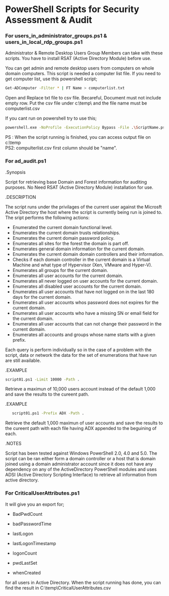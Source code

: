 # PowerShell Scripts for Security Assessment & Audit

### For users_in_administrator_groups.ps1 & users_in_local_rdp_groups.ps1

Administrator & Remote Desktop Users Group Members can take with these scripts. You have to install RSAT (Active Directory Module) before use.

You can get admin and remote desktop users from computers on whole domain computers. 
This script is needed a computer list file. If you need to get computer list, use this powershell script;

```sh
Get-ADComputer -Filter * | FT Name > computerlist.txt
```

Open and Replace txt file to csv file. Becareful, Document must not include empty row. Put the csv file under c:\temp\ and the file name must be computerlist.csv

If you cant run on powershell try to use this;
```sh
powershell.exe -NoProfile -ExecutionPolicy Bypass -File .\ScriptName.ps1
```


PS : When the script running is finished, you can access output file on c:\temp\
PS2: compulterlist.csv first column should be "name".


### For ad_audit.ps1

.Synopsis

   Script for retrieving base Domain and Forest information for auditing purposes. No Need RSAT (Active Directory Module) installation for use.
   
.DESCRIPTION

   The script runs under the privilages of the current user against the Microsft Active Directory
   the host where the script is currently being run is joined to. The sript performs the following actions:
   * Enumerated the current domain functional level.
   * Enumerates the current domain trusts relationships.
   * Enumerates the current domain password policy.
   * Enumerates all sites for the forest the domain is part off.
   * Enumerates general domain information for the current domain. 
   * Enumerates the current domain domain controllers and their information.
   * Checks if each domain controller in the current domain is a Virtual Machine and what type of Hypervisor (Xen, VMware and Hyper-V).
   * Enumerates all groups for the current domain.
   * Enumerates all user accounts for the current domain.
   * Enumerates all never logged on user accounts for the current domain.
   * Enumerates all disabled user accounts for the current domain.
   * Enumerates all user accounts that have not logged on in the last 180 days for the current domain.
   * Enumerates all user accounts whos password does not expires for the current domain.
   * Enumerates all user accounts who have a missing SN or email field for the current domain.
   * Enumerates all user accounts that can not change their password in the current domain.
   * Enumerates all accounts and groups whose name starts with a given prefix.

    
   Each query is perform individually so in the case of a problem with the script, data or network the data for the set of enumerations
   that have run are still available. 
   
.EXAMPLE

```sh
script01.ps1 -Limit 10000 -Path .
```
   
   Retrieve a maximun of 10,000 users account instead of the default 1,000 and save the results to the cureent path.

.EXAMPLE

```sh
   script01.ps1 -Prefix ADX -Path .
```

   Retrieve the default 1,000 maximun of user accounts and save the results to the cureent path with each file having ADX appended to the beguining of each.

.NOTES

   Script has been tested against Windows PowerShell 2.0, 4.0 and 5.0. The script can be ran either form a 
   domain controller or a host that is domain joined using a domain administrator account since it does not
   have any dependency on any of the ActiveDirectory PowerShell modules and uses ADSI (Active Directory Scripting
   Interface) to retrieve all information from active directory.
   
   
### For CriticalUserAttributes.ps1

   It will give you an export for;
   
   * BadPwdCount
   
   * badPasswordTime
   
   * lastLogon
   
   * lastLogonTimestamp
   
   * logonCount
   
   * pwdLastSet
   
   * whenCreated

   for all users in Active Directory. When the script running has done, you can find the result in C:\temp\CriticalUserAttributes.csv 
   
